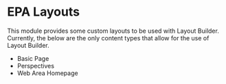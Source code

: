 # EPA Layouts

This module provides some custom layouts to be used with Layout Builder. Currently, the below are the only content types that allow for the use of Layout Builder.

* Basic Page
* Perspectives
* Web Area Homepage
